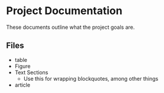 # Project Documentation

These documents outline what the project goals are.

## Files
- table
- Figure
- Text Sections
    - Use this for wrapping blockquotes, among other things
- article